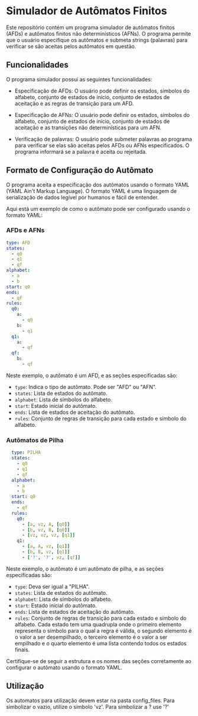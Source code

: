 # Simulador de Autômatos Finitos

Este repositório contém um programa simulador de autômatos finitos (AFDs) e autômatos finitos não determinísticos (AFNs). O programa permite que o usuário especifique os autômatos e submeta strings (palavras) para verificar se são aceitas pelos autômatos em questão.

## Funcionalidades

O programa simulador possui as seguintes funcionalidades:

- Especificação de AFDs: O usuário pode definir os estados, símbolos do alfabeto, conjunto de estados de início, conjunto de estados de aceitação e as regras de transição para um AFD.

- Especificação de AFNs: O usuário pode definir os estados, símbolos do alfabeto, conjunto de estados de início, conjunto de estados de aceitação e as transições não determinísticas para um AFN.

- Verificação de palavras: O usuário pode submeter palavras ao programa para verificar se elas são aceitas pelos AFDs ou AFNs especificados. O programa informará se a palavra é aceita ou rejeitada.

## Formato de Configuração do Autômato

O programa aceita a especificação dos autômatos usando o formato YAML (YAML Ain't Markup Language). O formato YAML é uma linguagem de serialização de dados legível por humanos e fácil de entender.

Aqui está um exemplo de como o autômato pode ser configurado usando o formato YAML:

### AFDs e AFNs

```yaml
type: AFD
states:
  - q0
  - q1
  - qf
alphabet:
  - a
  - b
start: q0
ends:
  - qf
rules:
  q0:
    a: 
      - q0
    b: 
      - q1
  q1:
    a: 
      - qf
  qf:
    b: 
      - qf
```

Neste exemplo, o autômato é um AFD, e as seções especificadas são:

- `type`: Indica o tipo de autômato. Pode ser "AFD" ou "AFN".
- `states`: Lista de estados do autômato.
- `alphabet`: Lista de símbolos do alfabeto.
- `start`: Estado inicial do autômato.
- `ends`: Lista de estados de aceitação do autômato.
- `rules`: Conjunto de regras de transição para cada estado e símbolo do alfabeto.

### Autômatos de Pilha

```yaml
  type: PILHA
  states:
    - q0
    - q1
    - qf
  alphabet:
    - a
    - b
  start: q0
  ends:
    - qf
  rules:
    q0:
      - [a, vz, A, [q0]]
      - [b, vz, B, [q0]]
      - [vz, vz, vz, [q1]]
    q1:
      - [a, A, vz, [q1]]
      - [b, B, vz, [q1]]
      - ['?', '?', vz, [qf]]
```  

Neste exemplo, o autômato é um autômato de pilha, e as seções especificadas são:

- `type`: Deva ser igual a "PILHA".
- `states`: Lista de estados do autômato.
- `alphabet`: Lista de símbolos do alfabeto.
- `start`: Estado inicial do autômato.
- `ends`: Lista de estados de aceitação do autômato.
- `rules`: Conjunto de regras de transição para cada estado e símbolo do alfabeto. Cada estado tem uma quadrupla onde o primeiro elemento representa o símbolo para o qual a regra é válida, o segundo elemento é o valor a ser desempilhado, o terceiro elemento é o valor a ser empilhado e o quarto elemento é uma lista contendo todos os estados finais.

Certifique-se de seguir a estrutura e os nomes das seções corretamente ao configurar o autômato usando o formato YAML.

## Utilização

Os automatos para utilização devem estar na pasta config_files.
Para simbolizar o vazio, utilize o simbolo 'vz'. Para simbolizar a ? use '?'
